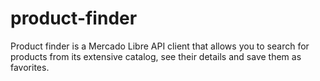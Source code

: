 # product-finder
Product finder is a Mercado Libre API client that allows you to search for products from its extensive catalog, see their details and save them as favorites.
